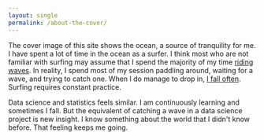 ```yaml
---
layout: single
permalink: /about-the-cover/
---
```


The cover image of this site shows the ocean, a source of tranquility for me. I have spent a lot of time in the ocean as a surfer. I think most who are not familiar with surfing may assume that I spend the majority of my time [riding waves](/assets/surfingBW.png). In reality, I spend most of my session paddling around, waiting for a wave, and trying to catch one. When I do manage to drop in, [I fall often](/assets/FILE0015_fallingBW.png). Surfing requires constant practice. 

Data science and statistics feels similar. I am continuously learning and sometimes I fall. But the equivalent of catching a wave in a data science project is new insight. I know something about the world that I didn't know before. That feeling keeps me going.
